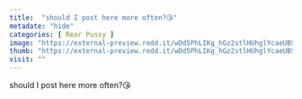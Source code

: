```yaml
---
title:  "should I post here more often?😘"
metadate: "hide"
categories: [ Rear Pussy ]
image: "https://external-preview.redd.it/wDd5PhLIKg_hGz2stlHUhglYcaeUBS4C14j4hi8WRaU.jpg?auto=webp&s=97c5be01d1085ee2878c2a9d78e7c12a6f92db60"
thumb: "https://external-preview.redd.it/wDd5PhLIKg_hGz2stlHUhglYcaeUBS4C14j4hi8WRaU.jpg?width=320&crop=smart&auto=webp&s=02ca8bb2a268a1ceabc4090880dc1412e9976e6d"
visit: ""
---
```

should I post here more often?😘
